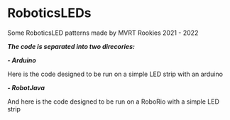 # RoboticsLEDs
Some RoboticsLED patterns made by MVRT Rookies 2021 - 2022

***The code is separated into two direcories:***

***- Arduino***

Here is the code designed to be run on a simple LED strip with an arduino
  
***- RobotJava***

And here is the code designed to be run on a RoboRio with a simple LED strip
